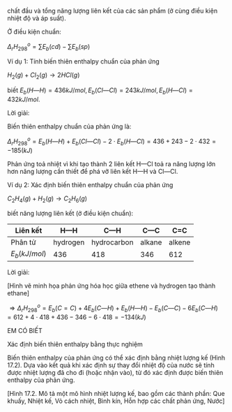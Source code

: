 chất đầu và tổng năng lượng liên kết của các sản phẩm (ở cùng điều kiện nhiệt độ và áp suất).

Ở điều kiện chuẩn:

$\Delta_rH^o_{298} = \sum E_b (cd) - \sum E_b (sp)$

Ví dụ 1: Tính biến thiên enthalpy chuẩn của phản ứng

$H_2(g) + Cl_2(g) \longrightarrow 2HCl(g)$

biết $E_b (H—H) = 436 kJ/mol, E_b (Cl—Cl) = 243 kJ/mol, E_b (H—Cl) = 432 kJ/mol.$

Lời giải:

Biến thiên enthalpy chuẩn của phản ứng là:

$\Delta_rH^o_{298} = E_b(H—H) + E_b(Cl—Cl) - 2 \cdot E_b(H—Cl) = 436 + 243 - 2 \cdot 432 = -185 (kJ)$

Phản ứng toả nhiệt vì khi tạo thành 2 liên kết H—Cl toả ra năng lượng lớn hơn năng lượng cần thiết để phá vỡ liên kết H—H và Cl—Cl.

Ví dụ 2: Xác định biến thiên enthalpy chuẩn của phản ứng

$C_2H_4(g) + H_2(g) \longrightarrow C_2H_6(g)$

biết năng lượng liên kết (ở điều kiện chuẩn):

Liên kết | H—H | C—H | C—C | C=C
--- | --- | --- | --- | ---
Phân tử | hydrogen | hydrocarbon | alkane | alkene
$E_b (kJ/mol)$ | 436 | 418 | 346 | 612

Lời giải:

[Hình vẽ minh họa phản ứng hóa học giữa ethene và hydrogen tạo thành ethane]

$\Rightarrow \Delta_rH^o_{298} = E_b(C=C) + 4E_b(C—H) + E_b(H—H) - E_b(C—C) - 6E_b(C—H)$
$= 612 + 4 \cdot 418 + 436 - 346 - 6 \cdot 418 = -134 (kJ)$

EM CÓ BIẾT

Xác định biến thiên enthalpy bằng thực nghiệm

Biến thiên enthalpy của phản ứng có thể xác định bằng nhiệt lượng kế (Hình 17.2). Dựa vào kết quả khi xác định sự thay đổi nhiệt độ của nước sẽ tính được nhiệt lượng đã cho đi (hoặc nhận vào), từ đó xác định được biến thiên enthalpy của phản ứng.

[Hình 17.2. Mô tả một mô hình nhiệt lượng kế, bao gồm các thành phần: Que khuấy, Nhiệt kế, Vỏ cách nhiệt, Bình kín, Hỗn hợp các chất phản ứng, Nước]